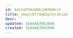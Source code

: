 ```yaml
---
id: 1dcCoP34xUGkjUKXkWcst
title: searchTreeExploration
desc: ''
updated: 1644483962046
created: 1644483962046
---
```


